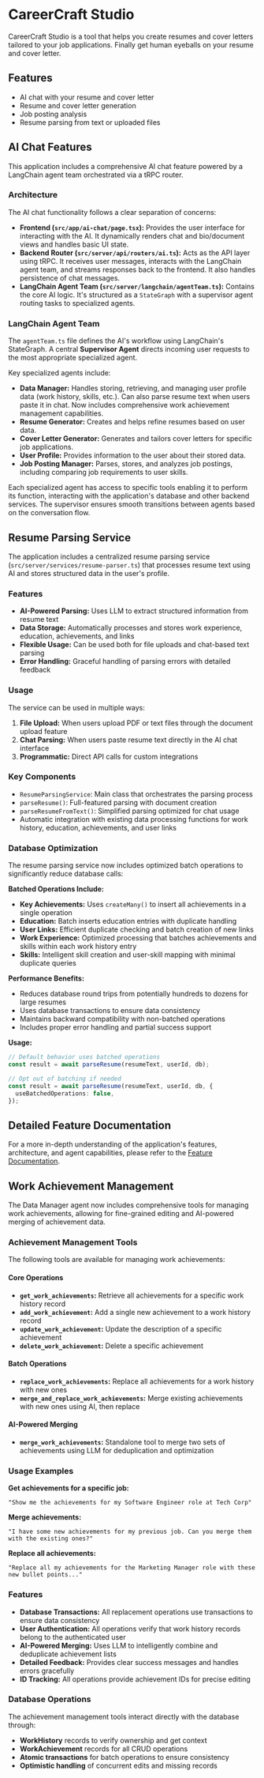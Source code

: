 # CareerCraft Studio

CareerCraft Studio is a tool that helps you create resumes and cover letters tailored to your job applications. Finally get human eyeballs on your resume and cover letter.

## Features

- AI chat with your resume and cover letter
- Resume and cover letter generation
- Job posting analysis
- Resume parsing from text or uploaded files

## AI Chat Features

This application includes a comprehensive AI chat feature powered by a LangChain agent team orchestrated via a tRPC router.

### Architecture

The AI chat functionality follows a clear separation of concerns:

- **Frontend (`src/app/ai-chat/page.tsx`):** Provides the user interface for interacting with the AI. It dynamically renders chat and bio/document views and handles basic UI state.
- **Backend Router (`src/server/api/routers/ai.ts`):** Acts as the API layer using tRPC. It receives user messages, interacts with the LangChain agent team, and streams responses back to the frontend. It also handles persistence of chat messages.
- **LangChain Agent Team (`src/server/langchain/agentTeam.ts`):** Contains the core AI logic. It's structured as a `StateGraph` with a supervisor agent routing tasks to specialized agents.

### LangChain Agent Team

The `agentTeam.ts` file defines the AI's workflow using LangChain's StateGraph. A central **Supervisor Agent** directs incoming user requests to the most appropriate specialized agent.

Key specialized agents include:

- **Data Manager:** Handles storing, retrieving, and managing user profile data (work history, skills, etc.). Can also parse resume text when users paste it in chat. Now includes comprehensive work achievement management capabilities.
- **Resume Generator:** Creates and helps refine resumes based on user data.
- **Cover Letter Generator:** Generates and tailors cover letters for specific job applications.
- **User Profile:** Provides information to the user about their stored data.
- **Job Posting Manager:** Parses, stores, and analyzes job postings, including comparing job requirements to user skills.

Each specialized agent has access to specific tools enabling it to perform its function, interacting with the application's database and other backend services. The supervisor ensures smooth transitions between agents based on the conversation flow.

## Resume Parsing Service

The application includes a centralized resume parsing service (`src/server/services/resume-parser.ts`) that processes resume text using AI and stores structured data in the user's profile.

### Features

- **AI-Powered Parsing:** Uses LLM to extract structured information from resume text
- **Data Storage:** Automatically processes and stores work experience, education, achievements, and links
- **Flexible Usage:** Can be used both for file uploads and chat-based text parsing
- **Error Handling:** Graceful handling of parsing errors with detailed feedback

### Usage

The service can be used in multiple ways:

1. **File Upload:** When users upload PDF or text files through the document upload feature
2. **Chat Parsing:** When users paste resume text directly in the AI chat interface
3. **Programmatic:** Direct API calls for custom integrations

### Key Components

- `ResumeParsingService`: Main class that orchestrates the parsing process
- `parseResume()`: Full-featured parsing with document creation
- `parseResumeFromText()`: Simplified parsing optimized for chat usage
- Automatic integration with existing data processing functions for work history, education, achievements, and user links

### Database Optimization

The resume parsing service now includes optimized batch operations to significantly reduce database calls:

**Batched Operations Include:**

- **Key Achievements:** Uses `createMany()` to insert all achievements in a single operation
- **Education:** Batch inserts education entries with duplicate handling
- **User Links:** Efficient duplicate checking and batch creation of new links
- **Work Experience:** Optimized processing that batches achievements and skills within each work history entry
- **Skills:** Intelligent skill creation and user-skill mapping with minimal duplicate queries

**Performance Benefits:**

- Reduces database round trips from potentially hundreds to dozens for large resumes
- Uses database transactions to ensure data consistency
- Maintains backward compatibility with non-batched operations
- Includes proper error handling and partial success support

**Usage:**

```typescript
// Default behavior uses batched operations
const result = await parseResume(resumeText, userId, db);

// Opt out of batching if needed
const result = await parseResume(resumeText, userId, db, {
  useBatchedOperations: false,
});
```

## Detailed Feature Documentation

For a more in-depth understanding of the application's features, architecture, and agent capabilities, please refer to the [Feature Documentation](./cursor-docs/README.md).

## Work Achievement Management

The Data Manager agent now includes comprehensive tools for managing work achievements, allowing for fine-grained editing and AI-powered merging of achievement data.

### Achievement Management Tools

The following tools are available for managing work achievements:

#### Core Operations

- **`get_work_achievements`:** Retrieve all achievements for a specific work history record
- **`add_work_achievement`:** Add a single new achievement to a work history record
- **`update_work_achievement`:** Update the description of a specific achievement
- **`delete_work_achievement`:** Delete a specific achievement

#### Batch Operations

- **`replace_work_achievements`:** Replace all achievements for a work history with new ones
- **`merge_and_replace_work_achievements`:** Merge existing achievements with new ones using AI, then replace

#### AI-Powered Merging

- **`merge_work_achievements`:** Standalone tool to merge two sets of achievements using LLM for deduplication and optimization

### Usage Examples

**Get achievements for a specific job:**

```
"Show me the achievements for my Software Engineer role at Tech Corp"
```

**Merge achievements:**

```
"I have some new achievements for my previous job. Can you merge them with the existing ones?"
```

**Replace all achievements:**

```
"Replace all my achievements for the Marketing Manager role with these new bullet points..."
```

### Features

- **Database Transactions:** All replacement operations use transactions to ensure data consistency
- **User Authentication:** All operations verify that work history records belong to the authenticated user
- **AI-Powered Merging:** Uses LLM to intelligently combine and deduplicate achievement lists
- **Detailed Feedback:** Provides clear success messages and handles errors gracefully
- **ID Tracking:** All operations provide achievement IDs for precise editing

### Database Operations

The achievement management tools interact directly with the database through:

- **WorkHistory** records to verify ownership and get context
- **WorkAchievement** records for all CRUD operations
- **Atomic transactions** for batch operations to ensure consistency
- **Optimistic handling** of concurrent edits and missing records

```

```
